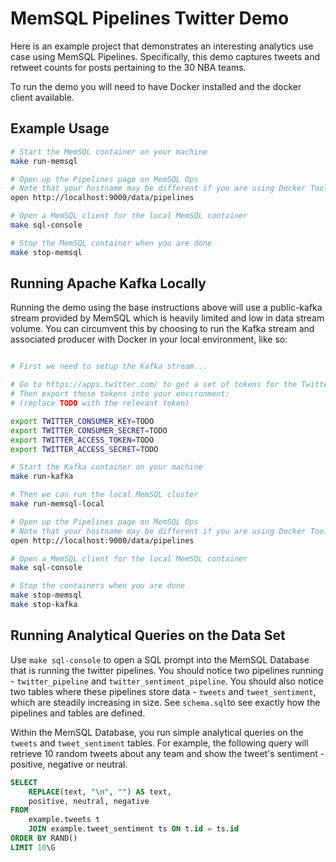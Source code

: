 MemSQL Pipelines Twitter Demo
=============================

Here is an example project that demonstrates an interesting
analytics use case using MemSQL Pipelines. Specifically, this demo captures
tweets and retweet counts for posts pertaining to the 30 NBA teams.

To run the demo you will need to have Docker installed and the docker
client available.


Example Usage
-------------

```bash
# Start the MemSQL container on your machine
make run-memsql

# Open up the Pipelines page on MemSQL Ops
# Note that your hostname may be different if you are using Docker Toolbox or similar software
open http://localhost:9000/data/pipelines

# Open a MemSQL client for the local MemSQL container
make sql-console

# Stop the MemSQL container when you are done
make stop-memsql
```


Running Apache Kafka Locally
----------------------------

Running the demo using the base instructions above will use a public-kafka stream provided by MemSQL which is heavily
limited and low in data stream volume. You can circumvent this by choosing to run the Kafka stream and
associated producer with Docker in your local environment, like so:

```bash

# First we need to setup the Kafka stream...

# Go to https://apps.twitter.com/ to get a set of tokens for the Twitter API.
# Then export those tokens into your environment:
# (replace TODO with the relevant token)

export TWITTER_CONSUMER_KEY=TODO
export TWITTER_CONSUMER_SECRET=TODO
export TWITTER_ACCESS_TOKEN=TODO
export TWITTER_ACCESS_SECRET=TODO

# Start the Kafka container on your machine
make run-kafka

# Then we can run the local MemSQL cluster
make run-memsql-local

# Open up the Pipelines page on MemSQL Ops
# Note that your hostname may be different if you are using Docker Toolbox or similar software
open http://localhost:9000/data/pipelines

# Open a MemSQL client for the local MemSQL container
make sql-console

# Stop the containers when you are done
make stop-memsql
make stop-kafka
```


Running Analytical Queries on the Data Set
------------------------------------------

Use `make sql-console` to open a SQL prompt into the MemSQL Database
that is running the twitter pipelines. You should notice two pipelines running -
`twitter_pipeline` and `twitter_sentiment_pipeline`. You should also notice
two tables where these pipelines store data -
`tweets` and `tweet_sentiment`, which are steadily increasing in size.
See `schema.sql`to see exactly how the pipelines and tables are defined.

Within the MemSQL Database, you run simple analytical queries on
the `tweets` and `tweet_sentiment` tables. For example,
the following query will retrieve 10 random tweets about any team
and show the tweet's sentiment - positive, negative or neutral.

```sql
SELECT
    REPLACE(text, "\n", "") AS text,
    positive, neutral, negative
FROM
    example.tweets t
    JOIN example.tweet_sentiment ts ON t.id = ts.id
ORDER BY RAND()
LIMIT 10\G
```
